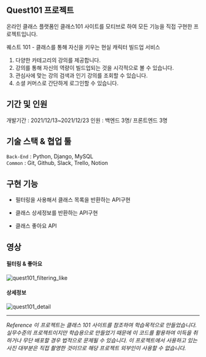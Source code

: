 ## Quest101 프로젝트
 
 온라인 클래스 플랫폼인 클래스101 사이트를 모티브로 하여 모든 기능을 직접 구현한 프로젝트입니다.
 
 퀘스트 101 - 클래스를 통해 자신을 키우는 현실 캐릭터 빌드업 서비스 
 1. 다양한 카테고리의 강의를 제공합니다.
 2. 강의를 통해 자신의 역량이 빌드업되는 것을 시각적으로 볼 수 있습니다.
 3. 관심사에 맞는 강의 검색과 인기 강의를 조회할 수 있습니다.
 4. 소셜 커머스로 간단하게 로그인할 수 있습니다.

## 기간 및 인원 
개발기간 : 2021/12/13~2021/12/23
인원 : 백엔드 3명/ 프론트엔드 3명


## 기술 스택 & 협업 툴

`Back-End` : Python, Django, MySQL   
`Common` : Git, Github, Slack, Trello, Notion

 
## 구현 기능

* 필터링을 사용해서 클래스 목록을 반환하는 API구현

* 클래스 상세정보를 반환하는 API구현

* 클래스 좋아요 API



## 영상

#### 필터링 & 좋아요

![quest101_filtering_like](https://user-images.githubusercontent.com/90882480/151951417-731a02b6-0d19-40ae-951e-101aedd9ccd9.gif)   


    

#### 상세정보
![quest101_detail](https://user-images.githubusercontent.com/90882480/151951316-582b6ce5-ac57-487d-be73-d88df0039f2e.gif)




- - -

_Reference 이 프로젝트는 클래스 101 사이트를 참조하여 학습목적으로 만들었습니다. 
실무수준의 프로젝트이지만 학습용으로 만들었기 때문에 이 코드를 활용하여 이득을 취하거나 무단 배포할 경우 법적으로 문제될 수 있습니다. 
이 프로젝트에서 사용하고 있는 사진 대부분은 직접 촬영한 것이므로 해당 프로젝트 외부인이 사용할 수 없습니다._




